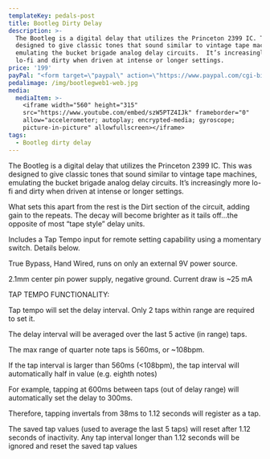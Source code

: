 ```yaml
---
templateKey: pedals-post
title: Bootleg Dirty Delay
description: >-
  The Bootleg is a digital delay that utilizes the Princeton 2399 IC. This was
  designed to give classic tones that sound similar to vintage tape machines,
  emulating the bucket brigade analog delay circuits.  It’s increasingly more
  lo-fi and dirty when driven at intense or longer settings.
price: '199'
payPal: "<form target=\"paypal\" action=\"https://www.paypal.com/cgi-bin/webscr\" method=\"post\">\n<input type=\"hidden\" name=\"cmd\" value=\"_s-xclick\">\n<input type=\"hidden\" name=\"hosted_button_id\" value=\"TT5TP5LJ89F7Y\">\n<table>\n<tr><td><input type=\"hidden\" name=\"on0\" value=\"Buy Now\">Buy Now</td></tr><tr><td><select name=\"os0\">\n\t<option value=\"Bootleg Dirty Delay\">Bootleg Dirty Delay $199.00 USD</option>\n</select> </td></tr>\n</table>\n<input type=\"hidden\" name=\"currency_code\" value=\"USD\">\n<input type=\"image\" src=\"https://www.paypalobjects.com/en_US/i/btn/btn_cart_LG.gif\" border=\"0\" name=\"submit\" alt=\"PayPal - The safer, easier way to pay online!\">\n<img alt=\"\" border=\"0\" src=\"https://www.paypalobjects.com/en_US/i/scr/pixel.gif\" width=\"1\" height=\"1\">\n</form>"
pedalimage: /img/bootlegweb1-web.jpg
media:
  mediaItem: >-
    <iframe width="560" height="315"
    src="https://www.youtube.com/embed/szW5PTZ4IJk" frameborder="0"
    allow="accelerometer; autoplay; encrypted-media; gyroscope;
    picture-in-picture" allowfullscreen></iframe>
tags:
  - Bootleg dirty delay
---
```

The Bootleg is a digital delay that utilizes the Princeton 2399 IC. This was designed to give classic tones that sound similar to vintage tape machines, emulating the bucket brigade analog delay circuits.  It’s increasingly more lo-fi and dirty when driven at intense or longer settings.

What sets this apart from the rest is the Dirt section of the circuit, adding gain to the repeats. The decay will become brighter as it tails off…the opposite of most “tape style” delay units.

Includes a Tap Tempo input for remote setting capability using a momentary switch. Details below.

True Bypass, Hand Wired, runs on only an external 9V power source.

2.1mm center pin power supply, negative ground. Current draw is ~25 mA

TAP TEMPO FUNCTIONALITY:

Tap tempo will set the delay interval.  Only 2 taps within range are required to set it.

The delay interval will be averaged over the last 5 active (in range) taps.

The max range of quarter note taps is 560ms,  or ~108bpm.

If the tap interval is larger than 560ms (<108bpm),  the tap interval will automatically half in value (e.g. eighth notes)

For example, tapping at 600ms between taps (out of delay range) will automatically set the delay to 300ms.

Therefore,  tapping invertals from 38ms to 1.12 seconds will register as a tap.

The saved tap values (used to average the last 5 taps) will reset after 1.12 seconds of inactivity.   Any tap interval longer than 1.12 seconds will be ignored and reset the saved tap values
